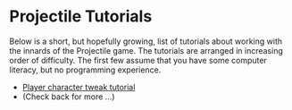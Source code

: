# Projectile Tutorials

Below is a short, but hopefully growing, list of tutorials about working with the innards of the Projectile game.
The tutorials are arranged in increasing order of difficulty.
The first few assume that you have some computer literacy, but no programming experience.

* [Player character tweak tutorial](Player_Tweak.md)
* (Check back for more ...)

